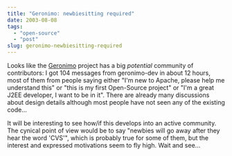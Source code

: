 ```yaml
---
title: "Geronimo: newbiesitting required"
date: 2003-08-08
tags: 
  - "open-source"
  - "post"
slug: geronimo-newbiesitting-required
---
```


Looks like the [Geronimo](http://incubator.apache.org/projects/geronimo.html) project has a big _potential_ community of contributors: I got 104 messages from geronimo-dev in about 12 hours, most of them from people saying either "I'm new to Apache, please help me understand this" or "this is my first Open-Source project" or "I'm a great J2EE developer, I want to be in it". There are already many discussions about design details although most people have not seen any of the existing code...

It will be interesting to see how/if this develops into an active community. The cynical point of view would be to say "newbies will go away after they hear the word 'CVS'", which is probably true for some of them, but the interest and expressed motivations seem to fly high. Wait and see...
